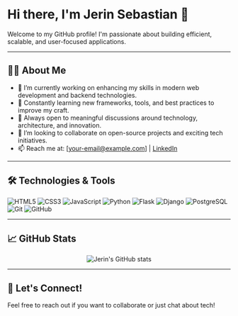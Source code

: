 # Hi there, I'm Jerin Sebastian 👋

Welcome to my GitHub profile! I'm passionate about building efficient, scalable, and user-focused applications.

---

## 👨‍💻 About Me
- 🔭 I’m currently working on enhancing my skills in modern web development and backend technologies.
- 🌱 Constantly learning new frameworks, tools, and best practices to improve my craft.
- 💬 Always open to meaningful discussions around technology, architecture, and innovation.
- 🤝 I’m looking to collaborate on open-source projects and exciting tech initiatives.
- 📫 Reach me at: [your-email@example.com] | [LinkedIn](https://www.linkedin.com/in/your-linkedin-profile)

---

## 🛠️ Technologies & Tools
![HTML5](https://img.shields.io/badge/-HTML5-E34F26?style=flat-square&logo=html5&logoColor=white)
![CSS3](https://img.shields.io/badge/-CSS3-1572B6?style=flat-square&logo=css3)
![JavaScript](https://img.shields.io/badge/-JavaScript-F7DF1E?style=flat-square&logo=javascript&logoColor=black)
![Python](https://img.shields.io/badge/-Python-3776AB?style=flat-square&logo=python&logoColor=white)
![Flask](https://img.shields.io/badge/-Flask-000000?style=flat-square&logo=flask)
![Django](https://img.shields.io/badge/-Django-092E20?style=flat-square&logo=django)
![PostgreSQL](https://img.shields.io/badge/-PostgreSQL-336791?style=flat-square&logo=postgresql)
![Git](https://img.shields.io/badge/-Git-F05032?style=flat-square&logo=git&logoColor=white)
![GitHub](https://img.shields.io/badge/-GitHub-181717?style=flat-square&logo=github)

---

## 📈 GitHub Stats
<p align="center">
  <img src="https://github-readme-stats.vercel.app/api?username=jerinsebastian521&show_icons=true&theme=tokyonight" alt="Jerin's GitHub stats"/>
</p>

---

## 🚀 Let's Connect!
Feel free to reach out if you want to collaborate or just chat about tech!



<!---
jerinsebastian521/jerinsebastian521 is a ✨ special ✨ repository because its `README.md` (this file) appears on your GitHub profile.
You can click the Preview link to take a look at your changes.
--->
